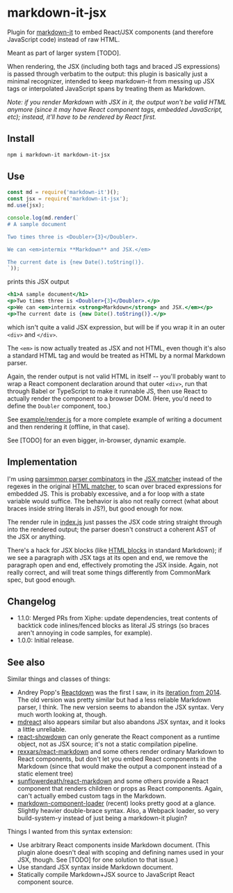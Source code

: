 # markdown-it-jsx

Plugin for [markdown-it](https://github.com/markdown-it/markdown-it)
to embed React/JSX components (and therefore JavaScript code) instead
of raw HTML.

Meant as part of larger system [TODO].

When rendering, the JSX (including both tags and braced JS
expressions) is passed through verbatim to the output: this plugin is
basically just a minimal recognizer, intended to keep markdown-it from
messing up JSX tags or interpolated JavaScript spans by treating them
as Markdown.

*Note: if you render Markdown with JSX in it, the output won't be valid HTML
anymore (since it may have React component tags, embedded JavaScript,
etc); instead, it'll have to be rendered by React first.*

## Install

```sh
npm i markdown-it markdown-it-jsx
```

## Use

```javascript
const md = require('markdown-it')();
const jsx = require('markdown-it-jsx');
md.use(jsx);

console.log(md.render(`
# A sample document

Two times three is <Doubler>{3}</Doubler>.

We can <em>intermix **Markdown** and JSX.</em>

The current date is {new Date().toString()}.
`));
```

prints this JSX output

```jsx
<h1>A sample document</h1>
<p>Two times three is <Doubler>{3}</Doubler>.</p>
<p>We can <em>intermix <strong>Markdown</strong> and JSX.</em></p>
<p>The current date is {new Date().toString()}.</p>
```

which isn't quite a valid JSX expression, but will
be if you wrap it in an outer `<div>` and `</div>`.

The `<em>` is now actually treated as JSX and not HTML, even though
it's also a standard HTML tag and would be treated as HTML by a normal
Markdown parser.

Again, the render output is not valid HTML in itself -- you'll
probably want to wrap a React component declaration around that outer
`<div>`, run that through Babel or TypeScript to make it runnable JS,
then use React to actually render the component to a browser
DOM. (Here, you'd need to define the `Doubler` component, too.)

See [example/render.js](example/render.js) for a more complete example
of writing a document and then rendering it (offline, in that case).

See [TODO] for an even bigger, in-browser, dynamic example.

## Implementation

I'm using
[parsimmon parser combinators](https://github.com/jneen/parsimmon) in
the [JSX matcher](lib/jsx_parser.js) instead of the regexes in the
original
[HTML matcher](https://github.com/markdown-it/markdown-it/blob/9074242bdd6b25abf0b8bfe432f152e7b409b8e1/lib/common/html_re.js),
to scan over braced expressions for embedded JS. This is probably
excessive, and a for loop with a state variable would suffice. The
behavior is also not really correct (what about braces inside string
literals in JS?), but good enough for now.

The render rule in [index.js](index.js) just passes the JSX code string
straight through into the rendered output; the parser doesn't construct
a coherent AST of the JSX or anything.

There's a hack for JSX blocks (like
[HTML blocks](http://spec.commonmark.org/0.25/#html-blocks) in
standard Markdown); if we see a paragraph with JSX tags at its open
and end, we remove the paragraph open and end, effectively promoting
the JSX inside. Again, not really correct, and will treat some things
differently from CommonMark spec, but good enough.

## Changelog

- 1.1.0: Merged PRs from Xiphe: update dependencies, treat contents of
  backtick code inlines/fenced blocks as literal JS strings (so braces
  aren't annoying in code samples, for example).
- 1.0.0: Initial release.

## See also

Similar things and classes of things:

- Andrey Popp's [Reactdown](https://andreypopp.github.io/reactdown/)
  was the first I saw, in its
  [iteration from 2014](https://github.com/andreypopp/reactdown/tree/prev). The
  old version was pretty similar but had a less reliable Markdown
  parser, I think. The new version seems to abandon the JSX
  syntax. Very much worth looking at, though.
- [mdreact](https://github.com/funkjunky/mdreact) also appears similar
  but also abandons JSX syntax, and it looks a little unreliable.
- [react-showdown](https://github.com/jerolimov/react-showdown) can
  only generate the React component as a runtime object, not as JSX
  source; it's not a static compilation pipeline.
- [rexxars/react-markdown](https://github.com/rexxars/react-markdown) and some
  others render ordinary Markdown to React components, but don't let
  you embed React components in the Markdown (since that would make
  the output a component instead of a static element tree)
- [sunflowerdeath/react-markdown](https://github.com/sunflowerdeath/react-markdown)
  and some others provide a React component that renders children or
  props as React components. Again, can't actually embed custom tags
  in the Markdown.
- [markdown-component-loader](https://www.npmjs.com/package/markdown-component-loader)
  (recent) looks pretty good at a glance. Slightly heavier
  double-brace syntax. Also, a Webpack loader, so very build-system-y
  instead of just being a markdown-it plugin?

Things I wanted from this syntax extension:

- Use arbitrary React components inside Markdown document. (This
  plugin alone doesn't deal with scoping and defining names used in
  your JSX, though. See [TODO] for one solution to that issue.)
- Use standard JSX syntax inside Markdown document.
- Statically compile Markdown+JSX source to JavaScript React component
  source.
